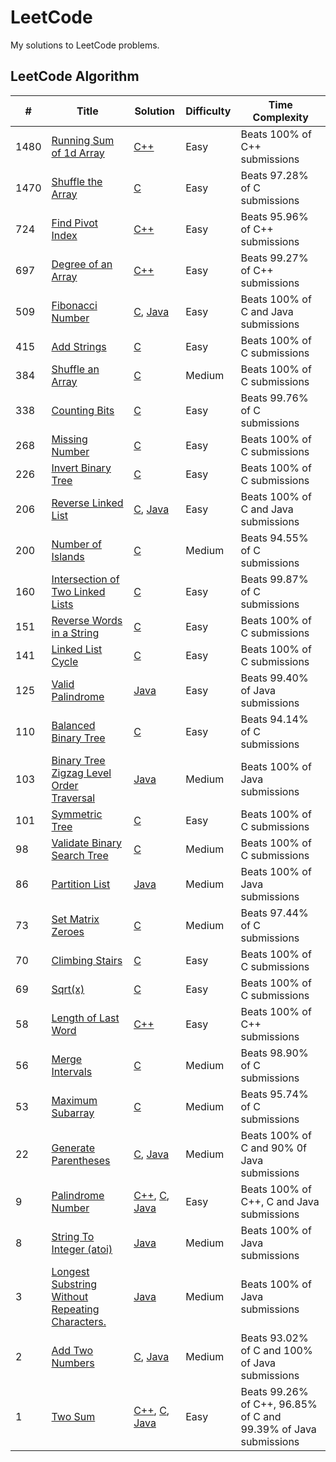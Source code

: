 # LeetCode

My solutions to LeetCode problems.

## LeetCode Algorithm


| # | Title | Solution | Difficulty | Time Complexity |
|---| ----- | ----------- | ---------- | --------------- |
|1480|[Running Sum of 1d Array](https://leetcode.com/problems/running-sum-of-1d-array/) | [C++](https://github.com/DanSaada/LeetCode/blob/main/Algorithms/RunningSumOf1DArray.cpp)|Easy| Beats 100% of C++ submissions |
|1470|[Shuffle the Array](https://leetcode.com/problems/shuffle-the-array/) | [C](https://github.com/DanSaada/LeetCode/blob/main/Algorithms/ShuffleTheArray.c)|Easy| Beats 97.28% of C submissions |
|724|[Find Pivot Index](https://leetcode.com/problems/find-pivot-index/) | [C++](https://github.com/DanSaada/LeetCode/blob/main/Algorithms/FindPivotIndex.cpp)|Easy| Beats 95.96% of C++ submissions |
|697|[Degree of an Array](https://leetcode.com/problems/degree-of-an-array/) | [C++](https://github.com/DanSaada/LeetCode/blob/main/Algorithms/DegreeOfAnArray.cpp)|Easy| Beats 99.27% of C++ submissions |
|509|[Fibonacci Number](https://leetcode.com/problems/fibonacci-number/) | [C](https://github.com/DanSaada/LeetCode/blob/main/Algorithms/FibonacciNumber.c), [Java](https://github.com/DanSaada/LeetCode/blob/main/Algorithms/FibonacciNumber/FibonacciNumber.java) |Easy| Beats 100% of C and Java submissions |
|415|[Add Strings](https://leetcode.com/problems/add-strings/) | [C](https://github.com/DanSaada/LeetCode/blob/main/Algorithms/AddStrings.c)|Easy| Beats 100% of C submissions |
|384|[Shuffle an Array](https://leetcode.com/problems/shuffle-an-array/) | [C](https://github.com/DanSaada/LeetCode/blob/main/Algorithms/ShuffleAnArray.c)|Medium| Beats 100% of C submissions |
|338|[Counting Bits](https://leetcode.com/problems/counting-bits/) | [C](https://github.com/DanSaada/LeetCode/blob/main/Algorithms/CountingBits.c)|Easy| Beats 99.76% of C submissions |
|268|[Missing Number](https://leetcode.com/problems/missing-number/) | [C](https://github.com/DanSaada/LeetCode/blob/main/Algorithms/MissingNumber.c)|Easy| Beats 100% of C submissions |
|226|[Invert Binary Tree](https://leetcode.com/problems/invert-binary-tree/) | [C](https://github.com/DanSaada/LeetCode/blob/main/Algorithms/InvertBinaryTree.c)|Easy| Beats 100% of C submissions |
|206|[Reverse Linked List](https://leetcode.com/problems/reverse-linked-list/) | [C](https://github.com/DanSaada/LeetCode/blob/main/Algorithms/ReverseLinkedList.c), [Java](https://github.com/DanSaada/LeetCode/blob/main/Algorithms/ReverseLinkedList/ReverseLinkedList.java)|Easy| Beats 100% of C and Java submissions |
|200|[Number of Islands](https://leetcode.com/problems/number-of-islands/) | [C](https://github.com/DanSaada/LeetCode/blob/main/Algorithms/NumberOfIslands.c)|Medium| Beats 94.55% of C submissions |
|160|[Intersection of Two Linked Lists](https://leetcode.com/problems/intersection-of-two-linked-lists/) | [C](https://github.com/DanSaada/LeetCode/blob/main/Algorithms/IntersectionOfTwoLinkedLists.c)|Easy| Beats 99.87% of C submissions |
|151|[Reverse Words in a String](https://leetcode.com/problems/reverse-words-in-a-string/) | [C](https://github.com/DanSaada/LeetCode/blob/main/Algorithms/ReverseWordsInAString.c)|Easy| Beats 100% of C submissions |
|141|[Linked List Cycle](https://leetcode.com/problems/linked-list-cycle/) | [C](https://github.com/DanSaada/LeetCode/blob/main/Algorithms/LinkedListCycle.c)|Easy| Beats 100% of C submissions |
|125|[Valid Palindrome](https://leetcode.com/problems/valid-palindrome/) | [Java](https://github.com/DanSaada/LeetCode/blob/main/Algorithms/ValidPalindrome.java)|Easy| Beats 99.40% of Java submissions |
|110|[Balanced Binary Tree](https://leetcode.com/problems/balanced-binary-tree/) | [C](https://github.com/DanSaada/LeetCode/blob/main/Algorithms/BalancedBinaryTree.c)|Easy| Beats 94.14% of C submissions |
|103|[Binary Tree Zigzag Level Order Traversal](https://leetcode.com/problems/binary-tree-zigzag-level-order-traversal/) | [Java](https://github.com/DanSaada/LeetCode/blob/main/Algorithms/BinaryTreeZigzagTraversal.java)|Medium| Beats 100% of Java submissions |
|101|[Symmetric Tree](https://leetcode.com/problems/symmetric-tree/) | [C](https://github.com/DanSaada/LeetCode/blob/main/Algorithms/SymmetricTree.c)|Easy| Beats 100% of C submissions |
|98|[Validate Binary Search Tree](https://leetcode.com/problems/validate-binary-search-tree/) | [C](https://github.com/DanSaada/LeetCode/blob/main/Algorithms/ValidateBinarySearchTree.c)|Medium| Beats 100% of C submissions |
|86|[Partition List](https://leetcode.com/problems/partition-list/) | [Java](https://github.com/DanSaada/LeetCode/blob/main/Algorithms/PartitionList.java)|Medium| Beats 100% of Java submissions |
|73|[Set Matrix Zeroes](https://leetcode.com/problems/set-matrix-zeroes/) | [C](https://github.com/DanSaada/LeetCode/blob/main/Algorithms/SetMatrixZeroes.c)|Medium| Beats 97.44% of C submissions |
|70|[Climbing Stairs](https://leetcode.com/problems/climbing-stairs/) | [C](https://github.com/DanSaada/LeetCode/blob/main/Algorithms/ClimbingStairs.c)|Easy| Beats 100% of C submissions |
|69|[Sqrt(x)](https://leetcode.com/problems/sqrtx/) | [C](https://github.com/DanSaada/LeetCode/blob/main/Algorithms/Sqrt(x).c)|Easy| Beats 100% of C submissions |
|58|[Length of Last Word](https://leetcode.com/problems/length-of-last-word/) | [C++](https://github.com/DanSaada/LeetCode/blob/main/Algorithms/LengthOfLastWord.cpp)|Easy| Beats 100% of C++ submissions |
|56|[Merge Intervals](https://leetcode.com/problems/merge-intervals/) | [C](https://github.com/DanSaada/LeetCode/blob/main/Algorithms/MergeIntervals.c)|Medium| Beats 98.90% of C submissions |
|53|[Maximum Subarray](https://leetcode.com/problems/maximum-subarray/) | [C](https://github.com/DanSaada/LeetCode/blob/main/Algorithms/MaximumSubarray.c)|Medium| Beats 95.74% of C submissions |
|22|[Generate Parentheses](https://leetcode.com/problems/generate-parentheses/) | [C](https://github.com/DanSaada/LeetCode/blob/main/Algorithms/GenerateParentheses.c), [Java](https://github.com/DanSaada/LeetCode/blob/main/Algorithms/GenerateParentheses/GenerateParentheses.java)|Medium| Beats 100% of C and 90% 0f Java submissions |
|9|[Palindrome Number](https://leetcode.com/problems/palindrome-number/) | [C++](https://github.com/DanSaada/LeetCode/blob/main/Algorithms/PalindromeNumber.cpp), [C](https://github.com/DanSaada/LeetCode/blob/main/Algorithms/PalindromeNumber/PalindromeNumber.c), [Java](https://github.com/DanSaada/LeetCode/blob/main/Algorithms/PalindromeNumber/PalindromeNumber.java)|Easy| Beats 100% of C++, C and Java submissions |
|8|[String To Integer (atoi)](https://leetcode.com/problems/string-to-integer-atoi/) | [Java](https://github.com/DanSaada/LeetCode/blob/main/Algorithms/StringToInteger.java)|Medium| Beats 100% of Java submissions |
|3|[Longest Substring Without Repeating Characters.](https://leetcode.com/problems/longest-substring-without-repeating-characters/) | [Java](https://github.com/DanSaada/LeetCode/blob/main/Algorithms/LongestSubstringWithoutRepeatingCharacters.java)|Medium| Beats 100% of Java submissions |
|2|[Add Two Numbers](https://leetcode.com/problems/add-two-numbers/) | [C](https://github.com/DanSaada/LeetCode/blob/main/Algorithms/AddTwoNumbers.c), [Java](https://github.com/DanSaada/LeetCode/blob/main/Algorithms/AddTwoNumbers/AddTwoNumbers.java)|Medium| Beats 93.02% of C and 100% of Java submissions |
|1|[Two Sum](https://leetcode.com/problems/two-sum/) | [C++](https://github.com/DanSaada/LeetCode/blob/main/Algorithms/TwoSum/TwoSum.cpp), [C](https://github.com/DanSaada/LeetCode/blob/main/Algorithms/TwoSum/TwoSum.c), [Java](https://github.com/DanSaada/LeetCode/blob/main/Algorithms/TwoSum/TwoSum.java)|Easy| Beats 99.26% of C++, 96.85% of C and 99.39% of Java submissions|



